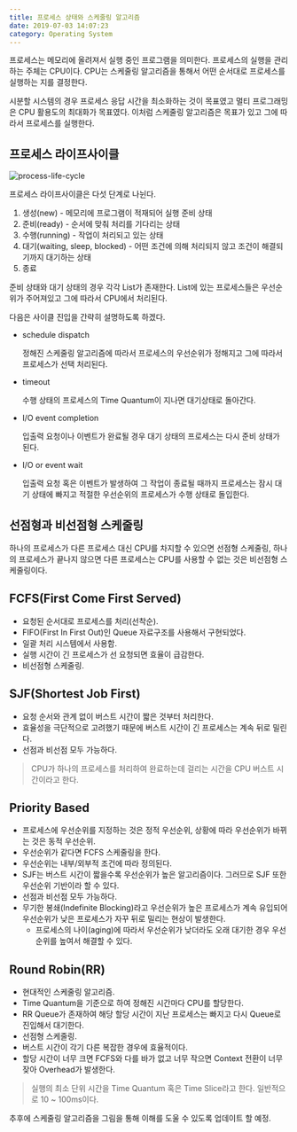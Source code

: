 ```yaml
---
title: 프로세스 상태와 스케줄링 알고리즘
date: 2019-07-03 14:07:23
category: Operating System
---
```


프로세스는 메모리에 올려져서 실행 중인 프로그램을 의미한다. 프로세스의 실행을 관리하는 주체는 CPU이다. CPU는 스케줄링 알고리즘을 통해서 어떤 순서대로 프로세스를 실행하는 지를 결정한다.

시분할 시스템의 경우 프로세스 응답 시간을 최소화하는 것이 목표였고 멀티 프로그래밍은 CPU 활용도의 최대화가 목표였다. 이처럼 스케줄링 알고리즘은 목표가 있고 그에 따라서 프로세스를 실행한다.

## 프로세스 라이프사이클

![process-life-cycle](https://s3.ap-northeast-2.amazonaws.com/static.gracieuxyh.dev/os/process-life-cycle.png)

프로세스 라이프사이클은 다섯 단계로 나뉜다.

1. 생성(new) - 메모리에 프로그램이 적재되어 실행 준비 상태
2. 준비(ready) - 순서에 맞춰 처리를 기다리는 상태
3. 수행(running) - 작업이 처리되고 있는 상태
4. 대기(waiting, sleep, blocked) - 어떤 조건에 의해 처리되지 않고 조건이 해결되기까지 대기하는 상태
5. 종료

준비 상태와 대기 상태의 경우 각각 List가 존재한다. List에 있는 프로세스들은 우선순위가 주어져있고 그에 따라서 CPU에서 처리된다.

다음은 사이클 진입을 간략히 설명하도록 하겠다.

- schedule dispatch

  정해진 스케줄링 알고리즘에 따라서 프로세스의 우선순위가 정해지고 그에 따라서 프로세스가 선택 처리된다.

- timeout

  수행 상태의 프로세스의 Time Quantum이 지나면 대기상태로 돌아간다.

- I/O event completion

  입출력 요청이나 이벤트가 완료될 경우 대기 상태의 프로세스는 다시 준비 상태가 된다.

- I/O or event wait

  입출력 요청 혹은 이벤트가 발생하여 그 작업이 종료될 때까지 프로세스는 잠시 대기 상태에 빠지고 적절한 우선순위의 프로세스가 수행 상태로 돌입한다.

## 선점형과 비선점형 스케줄링

하나의 프로세스가 다른 프로세스 대신 CPU를 차지할 수 있으면 선점형 스케줄링, 하나의 프로세스가 끝나지 않으면 다른 프로세스는 CPU를 사용할 수 없는 것은 비선점형 스케줄링이다.

## FCFS(First Come First Served)

- 요청된 순서대로 프로세스를 처리(선착순).
- FIFO(First In First Out)인 Queue 자료구조를 사용해서 구현되었다.
- 일괄 처리 시스템에서 사용함.
- 실행 시간이 긴 프로세스가 선 요청되면 효율이 급감한다.
- 비선점형 스케줄링.

## SJF(Shortest Job First)

- 요청 순서와 관계 없이 버스트 시간이 짧은 것부터 처리한다.
- 효율성을 극단적으로 고려했기 때문에 버스트 시간이 긴 프로세스는 계속 뒤로 밀린다.
- 선점과 비선점 모두 가능하다.

> CPU가 하나의 프로세스를 처리하여 완료하는데 걸리는 시간을 CPU 버스트 시간이라고 한다.

## Priority Based

- 프로세스에 우선순위를 지정하는 것은 정적 우선순위, 상황에 따라 우선순위가 바뀌는 것은 동적 우선순위.
- 우선순위가 같다면 FCFS 스케줄링을 한다.
- 우선순위는 내부/외부적 조건에 따라 정의된다.
- SJF는 버스트 시간이 짧을수록 우선순위가 높은 알고리즘이다. 그러므로 SJF 또한 우선순위 기반이라 할 수 있다.
- 선점과 비선점 모두 가능하다.
- 무기한 봉쇄(Indefinite Blocking)라고 우선순위가 높은 프로세스가 계속 유입되어 우선순위가 낮은 프로세스가 자꾸 뒤로 밀리는 현상이 발생한다.
  - 프로세스의 나이(aging)에 따라서 우선순위가 낮더라도 오래 대기한 경우 우선순위를 높여서 해결할 수 있다.

## Round Robin(RR)

- 현대적인 스케줄링 알고리즘.
- Time Quantum을 기준으로 하여 정해진 시간마다 CPU를 할당한다.
- RR Queue가 존재하여 해당 할당 시간이 지난 프로세스는 빠지고 다시 Queue로 진입해서 대기한다.
- 선점형 스케줄링.
- 버스트 시간이 각기 다른 복잡한 경우에 효율적이다.
- 할당 시간이 너무 크면 FCFS와 다를 바가 없고 너무 작으면 Context 전환이 너무 잦아 Overhead가 발생한다.

> 실행의 최소 단위 시간을 Time Quantum 혹은 Time Slice라고 한다. 일반적으로 10 ~ 100ms이다.

추후에 스케줄링 알고리즘을 그림을 통해 이해를 도울 수 있도록 업데이트 할 예정.
